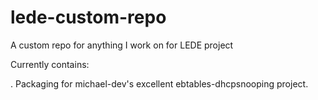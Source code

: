 # lede-custom-repo
A custom repo for anything I work on for LEDE project

Currently contains:

. Packaging for michael-dev's excellent ebtables-dhcpsnooping project.

